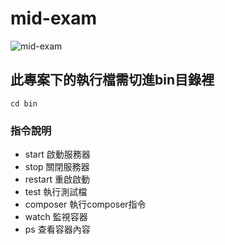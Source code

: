 # mid-exam
![mid-exam](https://socialify.git.ci/Database-System/mid-exam/image?font=KoHo&language=1&name=1&pattern=Brick%20Wall&theme=Dark)
## 此專案下的執行檔需切進bin目錄裡
```shell
cd bin
```
### 指令說明
- start 啟動服務器
- stop 關閉服務器
- restart 重啟啟動
- test 執行測試檔
- composer 執行composer指令
- watch 監視容器
- ps 查看容器內容
